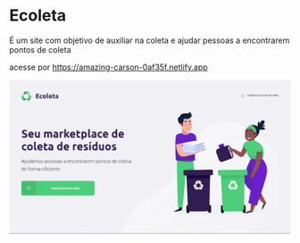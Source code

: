 # Ecoleta


É um site com objetivo de auxiliar na coleta e ajudar pessoas a encontrarem pontos de coleta

acesse por https://amazing-carson-0af35f.netlify.app

<img src="ecoleta_screenshot.png">
